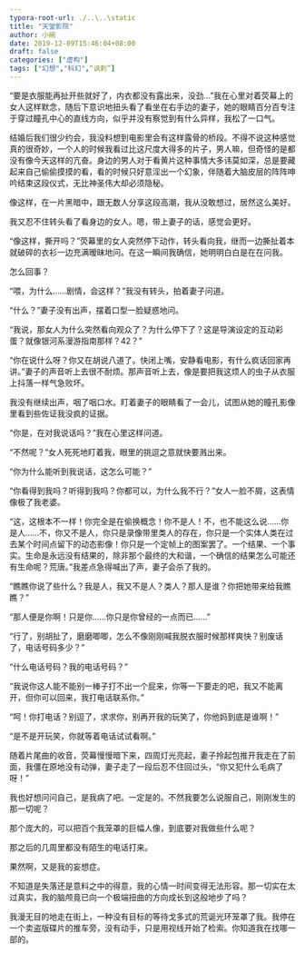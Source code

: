 ```yaml
---
typora-root-url: ./..\..\static
title: "天堂影院"
author: 小碗
date: 2019-12-09T15:46:04+08:00
draft: false
categories: ["虚构"]
tags: ["幻想","科幻",“讽刺”]
---
```


“要是衣服能再扯开些就好了，内衣都没有露出来，没劲…”我在心里对着荧幕上的女人这样默念，随后下意识地扭头看了看坐在右手边的妻子，她的眼睛百分百专注于穿过瞳孔中心的直线方向，似乎并没有察觉到有什么异样，我松了一口气。

结婚后我们很少约会，我没料想到电影里会有这样露骨的桥段。不得不说这种感觉真的很奇妙，一个人的时候我看过比这尺度大得多的片子，男人嘛，但奇怪的是都没有像今天这样的亢奋。身边的男人对于看黄片这种事情大多讳莫如深，总是要藏起来自己偷偷摸摸的看，看的时候只好意淫出一个幻象，伴随着大脑皮层的阵阵呻吟结束这段仪式，无比神圣伟大却必须隐秘。

像这样，在一片黑暗中，跟无数人分享这段高潮，我从没敢想过，居然这么美好。

我又忍不住转头看了看身边的女人。嗯，带上妻子的话，感觉会更好。

“像这样，撕开吗？”荧幕里的女人突然停下动作，转头看向我，继而一边撕扯着本就破碎的衣衫一边充满暧昧地问。在这一瞬间我确信，她明明白白是在在问我。

怎么回事？

“喂，为什么……剧情，会这样？”我没有转头，拍着妻子问道。

“什么？”妻子没有出声，摆着口型一脸疑惑地问。

“我说，那女人为什么突然看向观众了？为什么停下了？这是导演设定的互动彩蛋？就像银河系漫游指南那样？42？”

“你在说什么呀？你又在胡说八道了。快闭上嘴，安静看电影，有什么疯话回家再讲。”妻子的声音听上去很不耐烦。那声音听上去，像是要把我这烦人的虫子从衣服上抖落一样气急败坏。

我没有继续出声，咽了咽口水。盯着妻子的眼睛看了一会儿，试图从她的瞳孔影像里看到些佐证我没疯的证据。

“你是，在对我说话吗？”我在心里这样问道。

“不然呢？”女人死死地盯着我，眼里的挑逗之意就快要溅出来。

“你为什么能听到我说话，这怎么可能？”

“你看得到我吗？听得到我吗？你都可以，为什么我不行？”女人一脸不屑，这表情像极了我老婆。

“这，这根本不一样！你完全是在偷换概念！你不是人！不，也不能这么说……你是人……不，你又不是人，你只是录像带里类人的存在，你只是一个实体人类在过去某个时间点留下的动态影像！你只是一个定帧上的图案罢了。一个结果、一个事实。生命是永远没有结果的，除非那个最终的大和谐，一个确信的结果怎么可能还有生命呢？荒唐。”我差点急得喊出了声，妻子会杀了我的。

“瞧瞧你说了些什么？我是人，我又不是人？类人？那人是谁？你把她带来给我瞧瞧？”

“那人便是你啊！只是你……你只是你曾经的一点而已……”

“行了，别胡扯了，磨磨唧唧，怎么不像刚刚喊我脱衣服时候那样爽快？别废话了，电话号码多少？”

“什么电话号码？我的电话号码？”

“我说你这人能不能别一棒子打不出一个屁来，你等一下要走的吧，我又不能离开，但你可以回来，我打电话联系你。”

“呵！你打电话？别逗了，求求你，别再开我的玩笑了，你他妈到底是谁啊！”

“是不是开玩笑，你就等着电话试试看啊。”

随着片尾曲的收音，荧幕慢慢暗下来，四周灯光亮起，妻子拎起包推开我走在了前面，我僵在原地没有动弹，妻子走了一段后忍不住回过头，“你又犯什么毛病了呀！”

我也好想问问自己，是我病了吧。一定是的。不然我要怎么说服自己，刚刚发生的那一切呢？

那个庞大的，可以把百个我笼罩的巨幅人像，到底要对我做些什么呢？

那之后的几周里都没有陌生的电话打来。

果然啊，又是我的妄想症。

不知道是失落还是意料之中的得意，我的心情一时间变得无法形容。那一切实在太过真实，我的脑颅竟已向一个极端扭曲的方向成长到这般地步了吗？

我漫无目的地走在街上，一种没有目标的等待戈多式的荒诞光环笼罩了我。我停在一个卖盗版碟片的推车旁，没有动手，只是用视线开始了检索。你知道我在找哪一部的。
